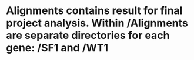 # Alignments contains result for final project analysis. Within /Alignments are separate directories for each gene: /SF1 and /WT1
